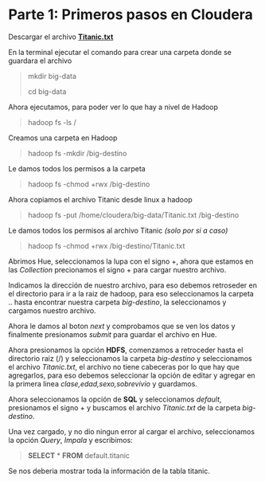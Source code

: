 # Parte 1: Primeros pasos en Cloudera

Descargar el archivo [**Titanic.txt**](https://github.com/Pelu-k/clase-big-data/tree/main/Recursos)

En la terminal ejecutar el comando para crear una carpeta donde se guardara el archivo

> mkdir big-data
>
> cd big-data

Ahora ejecutamos, para poder ver lo que hay a nivel de Hadoop

> hadoop fs -ls /

Creamos una carpeta en Hadoop

> hadoop fs -mkdir /big-destino

Le damos todos los permisos a la carpeta

> hadoop fs -chmod +rwx /big-destino

Ahora copiamos el archivo Titanic desde linux a hadoop

> hadoop fs -put /home/cloudera/big-data/Titanic.txt /big-destino

Le damos todos los permisos al archivo Titanic *(solo por si a caso)*

> hadoop fs -chmod +rwx /big-destino/Titanic.txt

Abrimos Hue, seleccionamos la lupa con el signo +, ahora que estamos en las *Collection* precionamos el signo + para cargar nuestro archivo.

Indicamos la dirección de nuestro archivo, para eso debemos retroseder en el directorio para ir a la raiz de hadoop, para eso seleccionamos la carpeta .. hasta encontrar nuestra carpeta *big-destino*, la seleccionamos y cargamos nuestro archivo.

Ahora le damos al boton *next* y comprobamos que se ven los datos y finalmente presionamos *submit* para guardar el archivo en Hue.

Ahora presionamos la opción **HDFS**, comenzamos a retroceder hasta el directorio raiz (/) y seleccionamos la carpeta *big-destino* y seleccionamos el archivo *Titanic.txt*, el archivo no tiene cabeceras por lo que hay que agregarlos, para eso debemos seleccionar la opción de editar y agregar en la primera linea *clase,edad,sexo,sobrevivio* y guardamos.

Ahora seleccionamos la opción de **SQL** y seleccionamos *default*, presionamos el signo + y buscamos el archivo *Titanic.txt* de la carpeta *big-destino*.

Una vez cargado, y no dio ningun error al cargar el archivo, seleccionamos la opción *Query*, *Impala* y escribimos:

> **SELECT** * **FROM** default.titanic

Se nos deberia mostrar toda la información de la tabla titanic.